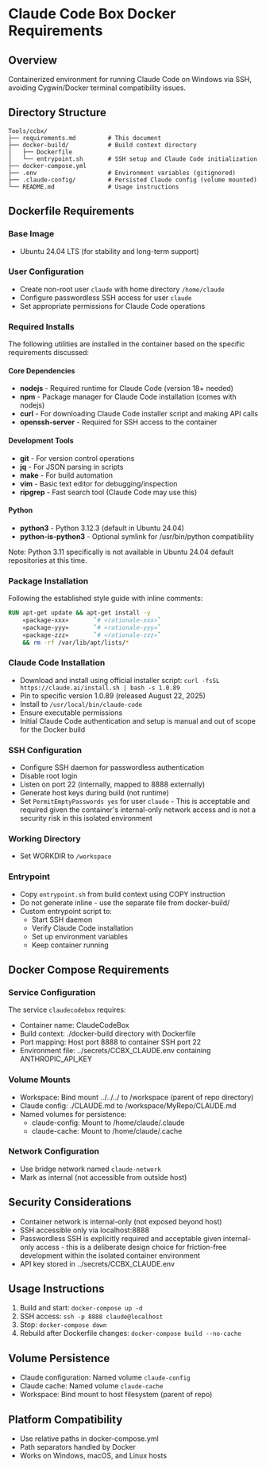 # Claude Code Box Docker Requirements

## Overview
Containerized environment for running Claude Code on Windows via SSH, avoiding Cygwin/Docker terminal compatibility issues.

## Directory Structure
```
Tools/ccbx/
├── requirements.md         # This document
├── docker-build/           # Build context directory
│   ├── Dockerfile
│   └── entrypoint.sh       # SSH setup and Claude Code initialization
├── docker-compose.yml
├── .env                    # Environment variables (gitignored)
├── .claude-config/         # Persisted Claude config (volume mounted)
└── README.md               # Usage instructions
```

## Dockerfile Requirements

### Base Image
- Ubuntu 24.04 LTS (for stability and long-term support)

### User Configuration
- Create non-root user `claude` with home directory `/home/claude`
- Configure passwordless SSH access for user `claude`
- Set appropriate permissions for Claude Code operations

### Required Installs

The following utilities are installed in the container based on the specific requirements discussed:

#### Core Dependencies
- **nodejs** - Required runtime for Claude Code (version 18+ needed)
- **npm** - Package manager for Claude Code installation (comes with nodejs)
- **curl** - For downloading Claude Code installer script and making API calls
- **openssh-server** - Required for SSH access to the container

#### Development Tools
- **git** - For version control operations
- **jq** - For JSON parsing in scripts
- **make** - For build automation
- **vim** - Basic text editor for debugging/inspection
- **ripgrep** - Fast search tool (Claude Code may use this)

#### Python
- **python3** - Python 3.12.3 (default in Ubuntu 24.04)
- **python-is-python3** - Optional symlink for /usr/bin/python compatibility

Note: Python 3.11 specifically is not available in Ubuntu 24.04 default repositories at this time.

### Package Installation
Following the established style guide with inline comments:
```dockerfile
RUN apt-get update && apt-get install -y                                                 \
    «package-xxx»       `# «rationale-xxx»`                                              \
    «package-yyy»       `# «rationale-yyy»`                                              \
    «package-zzz»       `# «rationale-zzz»`                                              \
    && rm -rf /var/lib/apt/lists/*
```

### Claude Code Installation
- Download and install using official installer script: `curl -fsSL https://claude.ai/install.sh | bash -s 1.0.89`
- Pin to specific version 1.0.89 (released August 22, 2025)
- Install to `/usr/local/bin/claude-code`
- Ensure executable permissions
- Initial Claude Code authentication and setup is manual and out of scope for the Docker build

### SSH Configuration
- Configure SSH daemon for passwordless authentication
- Disable root login
- Listen on port 22 (internally, mapped to 8888 externally)
- Generate host keys during build (not runtime)
- Set `PermitEmptyPasswords yes` for user `claude` - This is acceptable and required given the container's internal-only network access and is not a security risk in this isolated environment

### Working Directory
- Set WORKDIR to `/workspace`

### Entrypoint
- Copy `entrypoint.sh` from build context using COPY instruction
- Do not generate inline - use the separate file from docker-build/
- Custom entrypoint script to:
  - Start SSH daemon
  - Verify Claude Code installation
  - Set up environment variables
  - Keep container running

## Docker Compose Requirements

### Service Configuration
The service `claudecodebox` requires:
- Container name: ClaudeCodeBox
- Build context: ./docker-build directory with Dockerfile
- Port mapping: Host port 8888 to container SSH port 22
- Environment file: ../secrets/CCBX_CLAUDE.env containing ANTHROPIC_API_KEY

### Volume Mounts
- Workspace: Bind mount ../../../ to /workspace (parent of repo directory)
- Claude config: ./CLAUDE.md to /workspace/MyRepo/CLAUDE.md
- Named volumes for persistence:
  - claude-config: Mount to /home/claude/.claude
  - claude-cache: Mount to /home/claude/.cache

### Network Configuration
- Use bridge network named `claude-network`
- Mark as internal (not accessible from outside host)

## Security Considerations
- Container network is internal-only (not exposed beyond host)
- SSH accessible only via localhost:8888
- Passwordless SSH is explicitly required and acceptable given internal-only access - this is a deliberate design choice for friction-free development within the isolated container environment
- API key stored in ../secrets/CCBX_CLAUDE.env

## Usage Instructions
1. Build and start: `docker-compose up -d`
2. SSH access: `ssh -p 8888 claude@localhost`
3. Stop: `docker-compose down`
4. Rebuild after Dockerfile changes: `docker-compose build --no-cache`

## Volume Persistence
- Claude configuration: Named volume `claude-config`
- Claude cache: Named volume `claude-cache`
- Workspace: Bind mount to host filesystem (parent of repo)

## Platform Compatibility
- Use relative paths in docker-compose.yml
- Path separators handled by Docker
- Works on Windows, macOS, and Linux hosts
